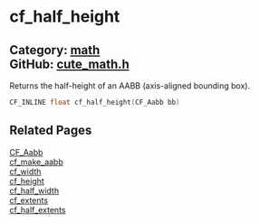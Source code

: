 [](../header.md ':include')

# cf_half_height

Category: [math](/api_reference?id=math)  
GitHub: [cute_math.h](https://github.com/RandyGaul/cute_framework/blob/master/include/cute_math.h)  
---

Returns the half-height of an AABB (axis-aligned bounding box).

```cpp
CF_INLINE float cf_half_height(CF_Aabb bb)
```

## Related Pages

[CF_Aabb](/math/cf_aabb.md)  
[cf_make_aabb](/math/cf_make_aabb.md)  
[cf_width](/math/cf_width.md)  
[cf_height](/math/cf_height.md)  
[cf_half_width](/math/cf_half_width.md)  
[cf_extents](/math/cf_extents.md)  
[cf_half_extents](/math/cf_half_extents.md)  

